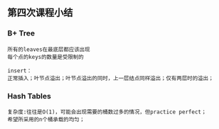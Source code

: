 ## 第四次课程小结
### B+ Tree
    所有的leaves在最底层都应该出现
    每个点的keys的数量是受限制的
    
    insert：
    正常插入；叶节点溢出；叶节点溢出的同时，上一层结点同样溢出；仅有两层时的溢出；
### Hash Tables
    复杂度:往往是O(1)，可能会出现需要的桶数过多的情况，但practice perfect；
    希望所采用的n个桶承载的均匀；